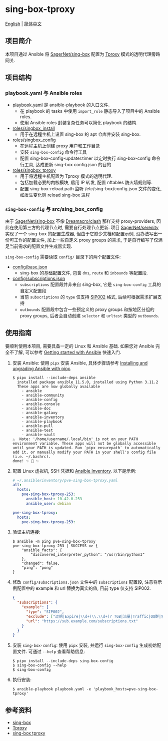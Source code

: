 # sing-box-tproxy

[English](https://github.com/ak1ra-lab/sing-box-tproxy/blob/master/README.md) | [简体中文](https://github.com/ak1ra-lab/sing-box-tproxy/blob/master/README.zh-CN.md)

## 项目简介

本项目通过 Ansible 将 [SagerNet/sing-box](https://github.com/SagerNet/sing-box) 配置为 [Tproxy](https://sing-box.sagernet.org/configuration/inbound/tproxy/) 模式的透明代理旁路网关.

## 项目结构

### playbook.yaml 与 Ansible roles

- [playbook.yaml](https://github.com/ak1ra-lab/sing-box-tproxy/blob/master/playbook.yaml) 是 ansible-playbook 的入口文件.
  - 在 playbook 的 tasks 中使用 `import_role` 静态导入了项目中的 Ansible roles.
  - 使用 Ansible roles 封装复杂任务可以简化 playbook 的结构.
- [roles/singbox_install](https://github.com/ak1ra-lab/sing-box-tproxy/blob/master/roles/singbox_install/)
  - 用于在远程主机上设置 sing-box 的 apt 仓库并安装 sing-box.
- [roles/singbox_config](https://github.com/ak1ra-lab/sing-box-tproxy/blob/master/roles/singbox_config/)
  - 在远程主机上创建 proxy 用户和工作目录
  - 安装 `sing-box-config` 命令行工具
  - 配置 sing-box-config-updater.timer 以定时执行 sing-box-config 命令行工具, 达成更新 sing-box config.json 的目的
- [roles/singbox_tproxy](https://github.com/ak1ra-lab/sing-box-tproxy/blob/master/roles/singbox_tproxy/)
  - 用于将远程主机配置为 Tproxy 模式的透明代理.
  - 包括加载必要的内核模块, 启用 IP 转发, 配置 nftables 防火墙规则等.
  - 配置 sing-box-reload.path 监听 /etc/sing-box/config.json 文件的变化, 如发生变化则 reload sing-box 进程

### `sing-box-config` 与 src/sing_box_config

由于 [SagerNet/sing-box](https://github.com/SagerNet/sing-box) 不像 [Dreamacro/clash](https://github.com/Dreamacro/clash) 那样支持 proxy-providers, 因此在使用第三方的代理节点时, 需要自行处理节点更新. 项目 [SagerNet/serenity](https://github.com/SagerNet/serenity) 实现了一个 sing-box 的配置生成器, 但由于它缺少文档和配置示例, 没办法写出一份可工作的配置文件, 加上一些自定义 proxy groups 的需求, 于是自行编写了仅满足当前需求的配置文件生成器实现.

`sing-box-config` 需要读取 `config/` 目录下的两个配置文件:

- [config/base.json](https://github.com/ak1ra-lab/sing-box-tproxy/blob/master/config/base.json)
  - sing-box 的基础配置文件, 包含 `dns`, `route` 和 `inbounds` 等配置段.
- [config/subscriptions.json](https://github.com/ak1ra-lab/sing-box-tproxy/blob/master/config/subscriptions.json)
  - `subscriptions` 配置段并非来自 sing-box, 它是 `sing-box-config` 工具的自定义配置段
  - 当前 `subscriptions` 的 `type` 仅支持 [SIP002](https://github.com/shadowsocks/shadowsocks-org/wiki/SIP002-URI-Scheme) 格式, 后续可根据需求扩展支持
  - `outbounds` 配置段中包含一些预定义的 proxy groups 和按地区分组的 proxy groups, 后者会自动创建 `selector` 和 `urltest` 类型的 `outbounds`.

## 使用指南

要顺利使用本项目, 需要具备一定的 Linux 和 Ansible 基础. 如果您对 Ansible 完全不了解, 可以参考 [Getting started with Ansible](https://docs.ansible.com/ansible/latest/getting_started/index.html) 快速入门.

1. 安装 Ansible:
   使用 `pipx` 安装 Ansible, 具体步骤请参考 [Installing and upgrading Ansible with pipx](https://docs.ansible.com/ansible/latest/installation_guide/intro_installation.html#installing-and-upgrading-ansible-with-pipx).

   ```ShellSession
   $ pipx install --include-deps ansible
     installed package ansible 11.5.0, installed using Python 3.11.2
     These apps are now globally available
       - ansible
       - ansible-community
       - ansible-config
       - ansible-console
       - ansible-doc
       - ansible-galaxy
       - ansible-inventory
       - ansible-playbook
       - ansible-pull
       - ansible-test
       - ansible-vault
   ⚠️  Note: '/home/username/.local/bin' is not on your PATH environment variable. These apps will not be globally accessible until your PATH is updated. Run `pipx ensurepath` to automatically add it, or manually modify your PATH in your shell's config file (i.e. ~/.bashrc).
   done! ✨ 🌟 ✨
   ```

2. 配置 Linux 虚拟机, SSH 凭据和 [Ansible Inventory](https://docs.ansible.com/ansible/latest/inventory_guide/intro_inventory.html). 以下是示例:

   ```yaml
   # ~/.ansible/inventory/pve-sing-box-tproxy.yaml
   all:
     hosts:
       pve-sing-box-tproxy-253:
         ansible_host: 10.42.0.253
         ansible_user: debian

   pve-sing-box-tproxy:
     hosts:
       pve-sing-box-tproxy-253:
   ```

3. 验证主机连接:

   ```ShellSession
   $ ansible -m ping pve-sing-box-tproxy
   pve-sing-box-tproxy-253 | SUCCESS => {
       "ansible_facts": {
           "discovered_interpreter_python": "/usr/bin/python3"
       },
       "changed": false,
       "ping": "pong"
   }
   ```

4. 修改 `config/subscriptions.json` 文件中的 `subscriptions` 配置段, 注意将示例配置中的 example 和 url 替换为真实的值, 目前 type 仅支持 SIP002.

   ```json
   {
     "subscriptions": {
       "example": {
         "type": "SIP002",
         "exclude": ["过期|Expire|\\d+(\\.\\d+)? ?GB|流量|Traffic|QQ群|官网|Premium"],
         "url": "https://sub.example.com/subscriptions.txt"
       }
     }
   }
   ```

5. 安装 `sing-box-config`:
   使用 `pipx` 安装, 并运行 `sing-box-config` 生成初始配置文件. 可通过 `--help` 查看帮助信息:

   ```ShellSession
   $ pipx install --include-deps sing-box-config
   $ sing-box-config --help
   $ sing-box-config
   ```

6. 执行安装:

   ```ShellSession
   $ ansible-playbook playbook.yaml -e 'playbook_hosts=pve-sing-box-tproxy'
   ```

## 参考资料

- [sing-box](https://github.com/SagerNet/sing-box)
- [Tproxy](https://sing-box.sagernet.org/configuration/inbound/tproxy/)
- [sing-box tproxy](https://lhy.life/20231012-sing-box-tproxy/)
